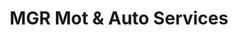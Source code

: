 ---
title: "MGR Mot & Auto Services"
url: /blaydon-on-tyne/mgr-mot-und-auto-services/
shop: Autowerkstatt
---